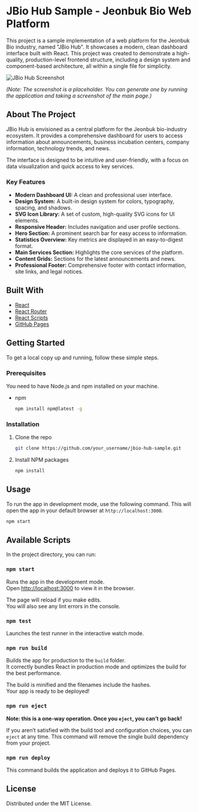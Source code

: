 # JBio Hub Sample - Jeonbuk Bio Web Platform

This project is a sample implementation of a web platform for the Jeonbuk Bio industry, named "JBio Hub". It showcases a modern, clean dashboard interface built with React. This project was created to demonstrate a high-quality, production-level frontend structure, including a design system and component-based architecture, all within a single file for simplicity.

![JBio Hub Screenshot](public/screenshot.png)

*(Note: The screenshot is a placeholder. You can generate one by running the application and taking a screenshot of the main page.)*

## About The Project

JBio Hub is envisioned as a central platform for the Jeonbuk bio-industry ecosystem. It provides a comprehensive dashboard for users to access information about announcements, business incubation centers, company information, technology trends, and news.

The interface is designed to be intuitive and user-friendly, with a focus on data visualization and quick access to key services.

### Key Features

*   **Modern Dashboard UI:** A clean and professional user interface.
*   **Design System:** A built-in design system for colors, typography, spacing, and shadows.
*   **SVG Icon Library:** A set of custom, high-quality SVG icons for UI elements.
*   **Responsive Header:** Includes navigation and user profile sections.
*   **Hero Section:** A prominent search bar for easy access to information.
*   **Statistics Overview:** Key metrics are displayed in an easy-to-digest format.
*   **Main Services Section:** Highlights the core services of the platform.
*   **Content Grids:** Sections for the latest announcements and news.
*   **Professional Footer:** Comprehensive footer with contact information, site links, and legal notices.

## Built With

*   [React](https://reactjs.org/)
*   [React Router](https://reactrouter.com/)
*   [React Scripts](https://create-react-app.dev/)
*   [GitHub Pages](https://pages.github.com/)

## Getting Started

To get a local copy up and running, follow these simple steps.

### Prerequisites

You need to have Node.js and npm installed on your machine.
*   npm
    ```sh
    npm install npm@latest -g
    ```

### Installation

1.  Clone the repo
    ```sh
    git clone https://github.com/your_username/jbio-hub-sample.git
    ```
2.  Install NPM packages
    ```sh
    npm install
    ```

## Usage

To run the app in development mode, use the following command. This will open the app in your default browser at `http://localhost:3000`.

```sh
npm start
```

## Available Scripts

In the project directory, you can run:

### `npm start`

Runs the app in the development mode.\
Open [http://localhost:3000](http://localhost:3000) to view it in the browser.

The page will reload if you make edits.\
You will also see any lint errors in the console.

### `npm test`

Launches the test runner in the interactive watch mode.

### `npm run build`

Builds the app for production to the `build` folder.\
It correctly bundles React in production mode and optimizes the build for the best performance.

The build is minified and the filenames include the hashes.\
Your app is ready to be deployed!

### `npm run eject`

**Note: this is a one-way operation. Once you `eject`, you can’t go back!**

If you aren’t satisfied with the build tool and configuration choices, you can `eject` at any time. This command will remove the single build dependency from your project.

### `npm run deploy`

This command builds the application and deploys it to GitHub Pages.

## License

Distributed under the MIT License.
